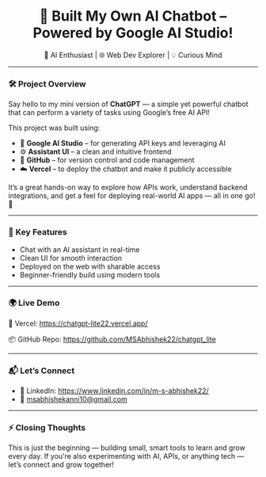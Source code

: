 <h1 align="center">🤖 Built My Own AI Chatbot – Powered by Google AI Studio!</h1>

<p align="center">
  🚀 AI Enthusiast | 🌐 Web Dev Explorer | 💡 Curious Mind
</p>

---

### 🛠️ Project Overview

Say hello to my mini version of **ChatGPT** — a simple yet powerful chatbot that can perform a variety of tasks using Google’s free AI API!

This project was built using:

- 🧠 **Google AI Studio** – for generating API keys and leveraging AI
- ⚙️ **Assistant UI** – a clean and intuitive frontend
- 🔗 **GitHub** – for version control and code management
- ☁️ **Vercel** – to deploy the chatbot and make it publicly accessible

It’s a great hands-on way to explore how APIs work, understand backend integrations, and get a feel for deploying real-world AI apps — all in one go! 🚀

---

### 🎯 Key Features

- Chat with an AI assistant in real-time  
- Clean UI for smooth interaction  
- Deployed on the web with sharable access  
- Beginner-friendly build using modern tools

---

### 🌍 Live Demo

🔗 Vercel: https://chatgpt-lite22.vercel.app/

📦 GitHub Repo: https://github.com/MSAbhishek22/chatgpt_lite

---

### 📬 Let’s Connect

- 💼 LinkedIn: https://www.linkedin.com/in/m-s-abhishek22/
- 📧 msabhishekanni10@gmail.com 
  

---

### ⚡ Closing Thoughts

This is just the beginning — building small, smart tools to learn and grow every day. If you're also experimenting with AI, APIs, or anything tech — let’s connect and grow together!

